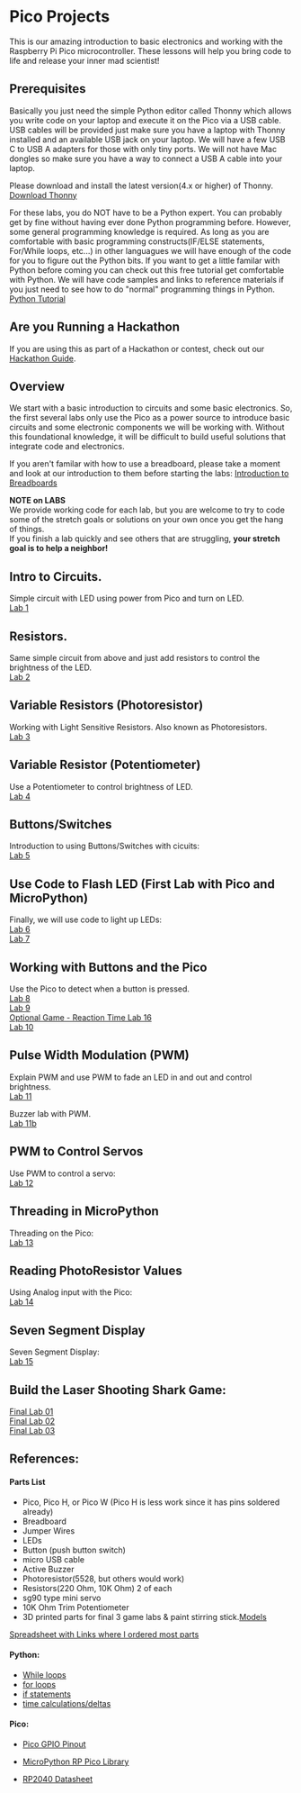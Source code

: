 # Pico Projects

This is our amazing introduction to basic electronics and working with the Raspberry Pi Pico microcontroller.  These lessons will help you bring code to life and release your inner mad scientist!

## Prerequisites

Basically you just need the simple Python editor called Thonny which allows you write code on your laptop and execute it on the Pico via a USB cable. USB cables will be provided just make sure you have a laptop with Thonny installed and an available USB jack on your laptop.  We will have a few USB C to USB A adapters for those with only tiny ports. We will not have Mac dongles so make sure you have a way to connect a USB A cable into your laptop. 

Please download and install the latest version(4.x or higher) of Thonny.  
[Download Thonny](https://thonny.org/) 

For these labs, you do NOT have to be a Python expert.  You can probably get by fine without having ever done Python programming before.  However, some general programming knowledge is required. As long as you are comfortable with basic programming constructs(IF/ELSE statements, For/While loops, etc...) in other languagues we will have enough of the code for you to figure out the Python bits.
If you want to get a little familar with Python before coming you can check out this free tutorial get comfortable with Python. We will have code samples and links to reference materials if you just need to see how to do "normal" programming things in Python.
[Python Tutorial](https://www.learnpython.org/)


## Are you Running a Hackathon

If you are using this as part of a Hackathon or contest, check out our [Hackathon Guide](/reference/breadboards.md).

## Overview 

We start with a basic introduction to circuits and some basic electronics. So, the first several labs only use the Pico as a power source to introduce basic circuits and some electronic components we will be working with.  Without this foundational knowledge, it will be difficult to build useful solutions that integrate code and electronics.

If you aren't familar with how to use a breadboard, please take a moment and look at our introduction to them before starting the labs: [Introduction to Breadboards](/reference/breadboards.md)

**NOTE on LABS**  
We provide working code for each lab, but you are welcome to try to code some of the stretch goals or solutions on your own once you get the hang of things.  
If you finish a lab quickly and see others that are struggling, **your stretch goal is to help a neighbor!**

## Intro to Circuits.

Simple circuit with LED using power from Pico and turn on LED.   
[Lab 1](/labs/01_first_circuit.md)

## Resistors.

Same simple circuit from above and just add resistors to control the brightness of the LED.  
[Lab 2](/labs/02_resistor_intro.md)

## Variable Resistors (Photoresistor)

Working with Light Sensitive Resistors. Also known as Photoresistors.  
[Lab 3](/labs/03_photo_resistor.md)

## Variable Resistor (Potentiometer)

Use a Potentiometer to control brightness of LED.  
[Lab 4](/labs/04_potentiometer.md)

## Buttons/Switches

Introduction to using Buttons/Switches with cicuits:  
[Lab 5](/labs/05_button_circuit.md)

## Use Code to Flash LED (First Lab with Pico and MicroPython)

Finally, we will use code to light up LEDs:   
[Lab 6](/labs/06_blink_yo_self.md)  
[Lab 7](/labs/07_blink_led.md)  
 

## Working with Buttons and the Pico

Use the Pico to detect when a button is pressed.  
[Lab 8](/labs/08_button_control.md)  
[Lab 9](/labs/09_button_debounce.md)  
[Optional Game - Reaction Time Lab 16](/labs/16_button_led_reaction_time.md)  
[Lab 10](/labs/10_button_interrupt.md)  



## Pulse Width Modulation (PWM)

Explain PWM and use PWM to fade an LED in and out and control brightness.  
[Lab 11](/labs/11_PWM_LED.md)

Buzzer lab with PWM.  
[Lab 11b](/labs/11b_Buzzer.md)

## PWM to Control Servos

Use PWM to control a servo:  
[Lab 12](/labs/12_servo_control.md) 

## Threading in MicroPython

Threading on the Pico:  
[Lab 13](/labs/13_threading.md) 


## Reading PhotoResistor Values

Using Analog input with the Pico:  
[Lab 14](/labs/14_adc_photoresistor.md)

## Seven Segment Display

Seven Segment Display:  
[Lab 15](/labs/15_seven_segment.md) 


## Build the Laser Shooting Shark Game:
[Final Lab 01](/labs/f01_fire_zee_lasers.md)  
[Final Lab 02](/labs/f02_sharks_with_lasers.md)  
[Final Lab 03](/labs/f03_grand_finale.md)  



## References:
  #### Parts List
  - Pico, Pico H, or Pico W (Pico H is less work since it has pins soldered already)
  - Breadboard
  - Jumper Wires
  - LEDs
  - Button (push button switch)
  - micro USB cable
  - Active Buzzer
  - Photoresistor(5528, but others would work)
  - Resistors(220 Ohm, 10K Ohm) 2 of each
  - sg90 type mini servo
  - 10K Ohm Trim Potentiometer
  - 3D printed parts for final 3 game labs & paint stirring stick.[Models](https://github.com/javaplus/PicoProjects/tree/main/models)

[Spreadsheet with Links where I ordered most parts](https://docs.google.com/spreadsheets/d/19XlUfh7XKboxZuTpR78YdXvtKbAR8O2FZtGRgrgSMsw/edit?usp=sharing)

  #### Python:
  - [While loops](https://www.geeksforgeeks.org/python-while-loop/)
  - [for loops](https://www.geeksforgeeks.org/python-for-loops/)
  - [if statements](https://www.geeksforgeeks.org/python3-if-if-else-nested-if-if-elif-statements/)
  - [time calculations/deltas](https://docs.micropython.org/en/latest/library/time.html#time.ticks_diff)
 
#### Pico:

- [Pico GPIO Pinout](/reference/pico_gpio.md)

- [MicroPython RP Pico Library](https://docs.micropython.org/en/latest/rp2/quickref.html)  
- [RP2040 Datasheet](https://datasheets.raspberrypi.com/rp2040/rp2040-datasheet.pdf)
## 
